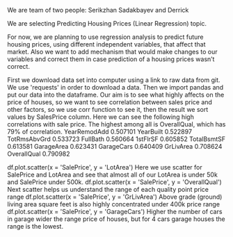 We are team of two people: Serikzhan Sadakbayev and Derrick

We are selecting Predicting Housing Prices (Linear Regression) topic.

For now, we are planning to use regression analysis to predict future housing prices, using different independent variables, that affect that market. Also we want to add mechanism that would make changes to our variables and correct them in case prediction of a housing prices wasn’t correct. 

First we download data set into computer using a link to raw data from git. We use 'requests' in order to download a data.
Then we import pandas and put our data into the dataframe.
Our aim is to see what highly affects on the price of houses, so we want to see correlation between sales price and other factors, so we use corr function to see it, then the result we sort values by SalesPrice column. Here we can see the following high correlations with sale price. The highest among all is OverallQual, which has 79% of correlation.
YearRemodAdd     0.507101
YearBuilt        0.522897
TotRmsAbvGrd     0.533723
FullBath         0.560664
1stFlrSF         0.605852
TotalBsmtSF      0.613581
GarageArea       0.623431
GarageCars       0.640409
GrLivArea        0.708624
OverallQual      0.790982

df.plot.scatter(x = 'SalePrice', y = 'LotArea')
Here we use scatter for SalePrice and LotArea and see that almost all of our LotArea is under 50k and SalePrice under 500k.
df.plot.scatter(x = 'SalePrice', y = 'OverallQual')
Next scatter helps us understand the range of each quality point price range
df.plot.scatter(x = 'SalePrice', y = 'GrLivArea')
Above grade (ground) living area square feet is also highly concentrated under 400k price range
df.plot.scatter(x = 'SalePrice', y = 'GarageCars')
Higher the number of cars in garage wider the range price of houses, but for 4 cars garage houses the range is the lowest.

